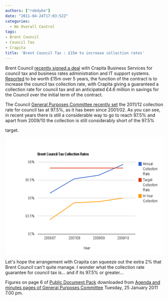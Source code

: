 ```yaml
---
authors: ["robdyke"]
date: "2011-04-24T17:03:52Z"
categories:
  - No Overall Control
tags:
- Brent Council
- Council Tax
- Crapita
title: 'Brent Council Tax : £15m to increase collection rates'
---
```

Brent Council [recently signed a deal](http://www.capita.co.uk/media/Pages/LondonBoroughofBrentsigns%C2%A315millioncontractwithCapitatoadministerrevenuesservice.aspx) with Crapita Business Services for council tax and business rates administration and IT support systems. [Reported](http://www.guardian.co.uk/government-computing-network/2011/apr/05/brent-capita-revenue-collection-contract?&#038;) to be worth £15m over 5 years, the function of the contract is to increase the council tax collection rate, with Crapita giving a guaranteed a collection rate for council tax and an anticipated £4.6 million in savings for the Council over the initial term of the contract.

The Council [General Purposes Committee recently set](http://democracy.brent.gov.uk/ieListDocuments.aspx?CId=153&#038;MId=1385&#038;Ver=4) the 2011/12 collection rate for council tax at 97.5%, as it has been since 2001/02. As you can see, in recent years there is still a considerable way to go to reach 97.5% and apart from 2009/10 the collection is still considerably short of the 97.5%
  
target.

<a href="http://www.robdyke.com/noc/2011/04/24/brent-council-tax/chart_1/" rel="attachment wp-att-488"><img src="/pubfiles/2011/04/chart_1.png" alt="" title="Brent Council Tax collection against target" width="580" height="371" class="aligncenter size-full wp-image-488" /></a>

Let's hope the arrangement with Crapita can squeeze out the extra 2% that Brent Council can't quite manage. I wonder what the collection rate guarantee for council tax is... and if its 97.5% or greater...

Figures on page 6 of [Public Document Pack](/pubfiles/2011/04/Public-Document-Pack-Brent-Council-GPC-Jan-2011.pdf) downloaded from [Agenda and minutes pages of General Purposes Committee](http://democracy.brent.gov.uk/ieListDocuments.aspx?CId=153&#038;MId=1385&#038;Ver=4) Tuesday, 25 January 2011 7.00 pm.